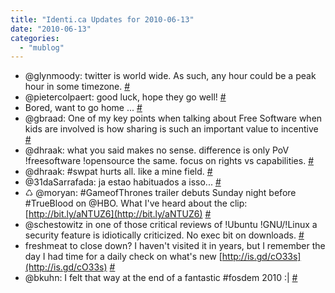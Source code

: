```yaml
---
title: "Identi.ca Updates for 2010-06-13"
date: "2010-06-13"
categories: 
  - "mublog"
---
```


- @glynmoody: twitter is world wide. As such, any hour could be a peak hour in some timezone. [#](http://identi.ca/notice/36027034)
- @pietercolpaert: good luck, hope they go well! [#](http://identi.ca/notice/36028641)
- Bored, want to go home ... [#](http://identi.ca/notice/36029657)
- @gbraad: One of my key points when talking about Free Software when kids are involved is how sharing is such an important value to incentive [#](http://identi.ca/notice/36058317)
- @dhraak: what you said makes no sense. difference is only PoV !freesoftware !opensource the same. focus on rights vs capabilities. [#](http://identi.ca/notice/36068345)
- @dhraak: #swpat hurts all. like a mine field. [#](http://identi.ca/notice/36068580)
- @31daSarrafada: ja estao habituados a isso... [#](http://identi.ca/notice/36068980)
- ♺ @moryan: #GameofThrones trailer debuts Sunday night before #TrueBlood on @HBO. What I've heard about the clip: [http://bit.ly/aNTUZ6](http://bit.ly/aNTUZ6) [#](http://identi.ca/notice/36091382)
- @schestowitz in one of those critical reviews of !Ubuntu !GNU/!Linux a security feature is idiotically criticized. No exec bit on downloads. [#](http://identi.ca/notice/36092276)
- freshmeat to close down? I haven't visited it in years, but I remember the day I had time for a daily check on what's new [http://is.gd/cO33s](http://is.gd/cO33s) [#](http://identi.ca/notice/36097729)
- @bkuhn: I felt that way at the end of a fantastic #fosdem 2010 :| [#](http://identi.ca/notice/36102275)
